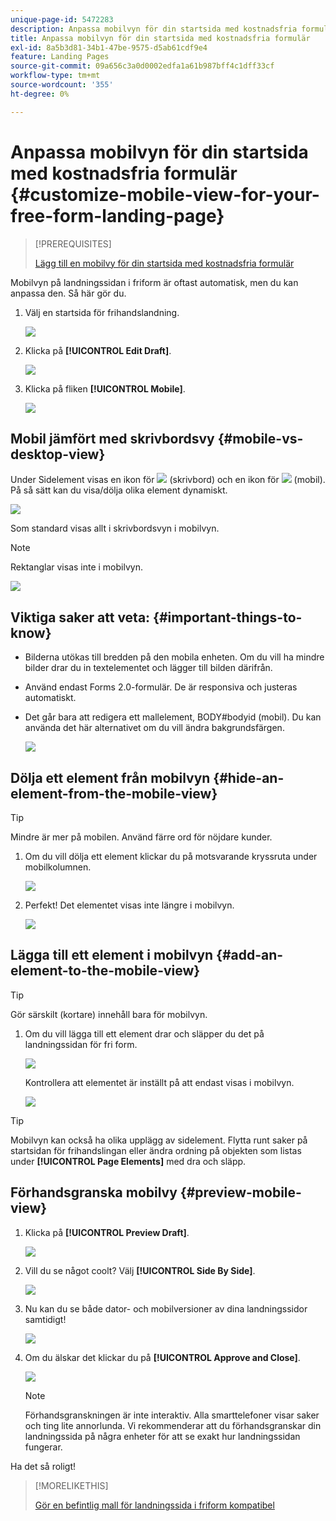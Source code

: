 ```yaml
---
unique-page-id: 5472283
description: Anpassa mobilvyn för din startsida med kostnadsfria formulär - Marketo Docs - Produktdokumentation
title: Anpassa mobilvyn för din startsida med kostnadsfria formulär
exl-id: 8a5b3d81-34b1-47be-9575-d5ab61cdf9e4
feature: Landing Pages
source-git-commit: 09a656c3a0d0002edfa1a61b987bff4c1dff33cf
workflow-type: tm+mt
source-wordcount: '355'
ht-degree: 0%

---
```


# Anpassa mobilvyn för din startsida med kostnadsfria formulär {#customize-mobile-view-for-your-free-form-landing-page}

>[!PREREQUISITES]
>
>[Lägg till en mobilvy för din startsida med kostnadsfria formulär](/help/marketo/product-docs/demand-generation/landing-pages/free-form-landing-pages/add-a-mobile-view-for-your-free-form-landing-page.md)

Mobilvyn på landningssidan i friform är oftast automatisk, men du kan anpassa den. Så här gör du.

1. Välj en startsida för frihandslandning.

   ![](assets/selectlandingapge.jpg)

1. Klicka på **[!UICONTROL Edit Draft]**.

   ![](assets/image2015-1-22-18-3a33-3a12.png)

1. Klicka på fliken **[!UICONTROL Mobile]**.

   ![](assets/image2015-1-22-18-3a31-3a40.png)

## Mobil jämfört med skrivbordsvy {#mobile-vs-desktop-view}

Under Sidelement visas en ikon för ![](assets/image2015-1-22-18-3a39-3a53.png) (skrivbord) och en ikon för ![](assets/image2015-1-22-18-3a40-3a31.png) (mobil). På så sätt kan du visa/dölja olika element dynamiskt.

![](assets/image2015-5-21-15-3a9-3a34.png)

Som standard visas allt i skrivbordsvyn i mobilvyn.

>[!NOTE]
>
>Rektanglar visas inte i mobilvyn.

![](assets/image2015-5-21-15-3a12-3a2.png)

## Viktiga saker att veta: {#important-things-to-know}

* Bilderna utökas till bredden på den mobila enheten. Om du vill ha mindre bilder drar du in textelementet och lägger till bilden därifrån.
* Använd endast Forms 2.0-formulär. De är responsiva och justeras automatiskt.
* Det går bara att redigera ett mallelement, BODY#bodyid (mobil). Du kan använda det här alternativet om du vill ändra bakgrundsfärgen.

  ![](assets/image2015-5-21-15-3a15-3a47.png)

## Dölja ett element från mobilvyn {#hide-an-element-from-the-mobile-view}

>[!TIP]
>
>Mindre är mer på mobilen. Använd färre ord för nöjdare kunder.

1. Om du vill dölja ett element klickar du på motsvarande kryssruta under mobilkolumnen.

   ![](assets/image2015-5-21-15-3a28-3a17.png)

1. Perfekt! Det elementet visas inte längre i mobilvyn.

   ![](assets/image2015-5-21-15-3a30-3a17.png)

## Lägga till ett element i mobilvyn {#add-an-element-to-the-mobile-view}

>[!TIP]
>
>Gör särskilt (kortare) innehåll bara för mobilvyn.

1. Om du vill lägga till ett element drar och släpper du det på landningssidan för fri form.

   ![](assets/image2015-5-21-15-3a32-3a22.png)

   Kontrollera att elementet är inställt på att endast visas i mobilvyn.

   ![](assets/image2015-5-21-15-3a35-3a29.png)

>[!TIP]
>
>Mobilvyn kan också ha olika upplägg av sidelement. Flytta runt saker på startsidan för frihandslingan eller ändra ordning på objekten som listas under **[!UICONTROL Page Elements]** med dra och släpp.

## Förhandsgranska mobilvy {#preview-mobile-view}

1. Klicka på **[!UICONTROL Preview Draft]**.

   ![](assets/image2015-5-21-15-3a36-3a35.png)

1. Vill du se något coolt? Välj **[!UICONTROL Side By Side]**.

   ![](assets/image2015-1-22-20-3a2-3a15.png)

1. Nu kan du se både dator- och mobilversioner av dina landningssidor samtidigt!

   ![](assets/image2015-1-22-20-3a3-3a22.png)

1. Om du älskar det klickar du på **[!UICONTROL Approve and Close]**.

   ![](assets/image2015-1-22-20-3a5-3a36.png)

   >[!NOTE]
   >
   >Förhandsgranskningen är inte interaktiv. Alla smarttelefoner visar saker och ting lite annorlunda. Vi rekommenderar att du förhandsgranskar din landningssida på några enheter för att se exakt hur landningssidan fungerar.

Ha det så roligt!

>[!MORELIKETHIS]
>
>[Gör en befintlig mall för landningssida i friform kompatibel](/help/marketo/product-docs/demand-generation/landing-pages/landing-page-templates/make-an-existing-free-form-landing-page-template-mobile-compatible.md)
